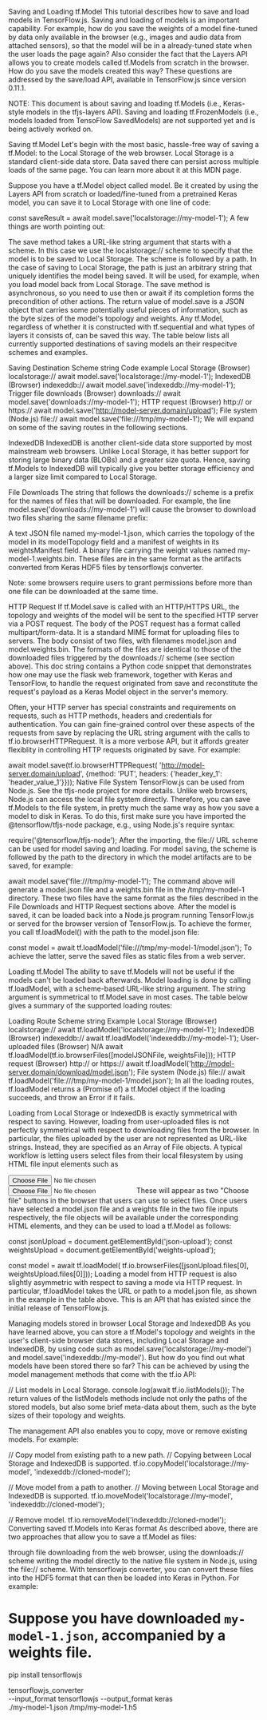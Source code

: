 Saving and Loading tf.Model
This tutorial describes how to save and load models in TensorFlow.js. Saving and loading of models is an important capability. For example, how do you save the weights of a model fine-tuned by data only available in the browser (e.g., images and audio data from attached sensors), so that the model will be in a already-tuned state when the user loads the page again? Also consider the fact that the Layers API allows you to create models called tf.Models from scratch in the browser. How do you save the models created this way? These questions are addressed by the save/load API, available in TensorFlow.js since version 0.11.1.

NOTE: This document is about saving and loading tf.Models (i.e., Keras-style models in the tfjs-layers API). Saving and loading tf.FrozenModels (i.e., models loaded from TensoFlow SavedModels) are not supported yet and is being actively worked on.

Saving tf.Model
Let's begin with the most basic, hassle-free way of saving a tf.Model: to the Local Storage of the web browser. Local Storage is a standard client-side data store. Data saved there can persist across multiple loads of the same page. You can learn more about it at this MDN page.

Suppose you have a tf.Model object called model. Be it created by using the Layers API from scratch or loaded/fine-tuned from a pretrained Keras model, you can save it to Local Storage with one line of code:

const saveResult = await model.save('localstorage://my-model-1');
A few things are worth pointing out:

The save method takes a URL-like string argument that starts with a scheme. In this case we use the localstorage:// scheme to specify that the model is to be saved to Local Storage.
The scheme is followed by a path. In the case of saving to Local Storage, the path is just an arbitrary string that uniquely identifies the model being saved. It will be used, for example, when you load model back from Local Storage.
The save method is asynchronous, so you need to use then or await if its completion forms the precondition of other actions.
The return value of model.save is a JSON object that carries some potentially useful pieces of information, such as the byte sizes of the model's topology and weights.
Any tf.Model, regardless of whether it is constructed with tf.sequential and what types of layers it consists of, can be saved this way.
The table below lists all currently supported destinations of saving models an their respecitve schemes and examples.

Saving Destination	Scheme string	Code example
Local Storage (Browser)	localstorage://	await model.save('localstorage://my-model-1');
IndexedDB (Browser)	indexeddb://	await model.save('indexeddb://my-model-1');
Trigger file downloads (Browser)	downloads://	await model.save('downloads://my-model-1');
HTTP request (Browser)	http:// or https://	await model.save('http://model-server.domain/upload');
File system (Node.js)	file://	await model.save('file:///tmp/my-model-1');
We will expand on some of the saving routes in the following sections.

IndexedDB
IndexedDB is another client-side data store supported by most mainstream web browsers. Unlike Local Storage, it has better support for storing large binary data (BLOBs) and a greater size quota. Hence, saving tf.Models to IndexedDB will typically give you better storage efficiency and a larger size limit compared to Local Storage.

File Downloads
The string that follows the downloads:// scheme is a prefix for the names of files that will be downloaded. For example, the line model.save('downloads://my-model-1') will cause the browser to download two files sharing the same filename prefix:

A text JSON file named my-model-1.json, which carries the topology of the model in its modelTopology field and a manifest of weights in its weightsManifest field.
A binary file carrying the weight values named my-model-1.weights.bin.
These files are in the same format as the artifacts converted from Keras HDF5 files by tensorflowjs converter.

Note: some browsers require users to grant permissions before more than one file can be downloaded at the same time.

HTTP Request
If tf.Model.save is called with an HTTP/HTTPS URL, the topology and weights of the model will be sent to the specified HTTP server via a POST request. The body of the POST request has a format called multipart/form-data. It is a standard MIME format for uploading files to servers. The body consist of two files, with filenames model.json and model.weights.bin. The formats of the files are identical to those of the downloaded files triggered by the downloads:// scheme (see section above). This doc string contains a Python code snippet that demonstrates how one may use the flask web framework, together with Keras and TensorFlow, to handle the request originated from save and reconstitute the request's payload as a Keras Model object in the server's memory.

Often, your HTTP server has special constraints and requirements on requests, such as HTTP methods, headers and credentials for authentication. You can gain fine-grained control over these aspects of the requests from save by replacing the URL string argument with the calls to tf.io.browserHTTPRequest. It is a more verbose API, but it affords greater flexiblity in controlling HTTP requests originated by save. For example:

await model.save(tf.io.browserHTTPRequest(
    'http://model-server.domain/upload',
    {method: 'PUT', headers: {'header_key_1': 'header_value_1'}}));
Native File System
TensorFlow.js can be used from Node.js. See the tfjs-node project for more details. Unlike web browsers, Node.js can access the local file system directly. Therefore, you can save tf.Models to the file system, in pretty much the same way as how you save a model to disk in Keras. To do this, first make sure you have imported the @tensorflow/tfjs-node package, e.g., using Node.js's require syntax:

require('@tensorflow/tfjs-node');
After the importing, the file:// URL scheme can be used for model saving and loading. For model saving, the scheme is followed by the path to the directory in which the model artifacts are to be saved, for example:

await model.save('file:///tmp/my-model-1');
The command above will generate a model.json file and a weights.bin file in the /tmp/my-model-1 directory. These two files have the same format as the files described in the File Downloads and HTTP Request sections above. After the model is saved, it can be loaded back into a Node.js program running TensorFlow.js or served for the browser version of TensorFlow.js. To achieve the former, you call tf.loadModel() with the path to the model.json file:

const model = await tf.loadModel('file:///tmp/my-model-1/model.json');
To achieve the latter, serve the saved files as static files from a web server.

Loading tf.Model
The ability to save tf.Models will not be useful if the models can't be loaded back afterwards. Model loading is done by calling tf.loadModel, with a scheme-based URL-like string argument. The string argument is symmetrical to tf.Model.save in most cases. The table below gives a summary of the supported loading routes:

Loading Route	Scheme string	Example
Local Storage (Browser)	localstorage://	await tf.loadModel('localstorage://my-model-1');
IndexedDB (Browser)	indexeddb://	await tf.loadModel('indexeddb://my-model-1');
User-uploaded files (Browser)	N/A	await tf.loadModel(tf.io.browserFiles([modelJSONFile, weightsFile]));
HTTP request (Browser)	http:// or https://	await tf.loadModel('http://model-server.domain/download/model.json');
File system (Node.js)	file://	await tf.loadModel('file:///tmp/my-model-1/model.json');
In all the loading routes, tf.loadModel returns a (Promise of) a tf.Model object if the loading succeeds, and throw an Error if it fails.

Loading from Local Storage or IndexedDB is exactly symmetrical with respect to saving. However, loading from user-uploaded files is not perfectly symmetrical with respect to downloading files from the browser. In particular, the files uploaded by the user are not represented as URL-like strings. Instead, they are specified as an Array of File objects. A typical workflow is letting users select files from their local filesystem by using HTML file input elements such as

<input name="json-upload" type="file" />
<input name="weights-upload" type="file" />
These will appear as two "Choose file" buttons in the browser that users can use to select files. Once users have selected a model.json file and a weights file in the two file inputs respectively, the file objects will be available under the corresponding HTML elements, and they can be used to load a tf.Model as follows:

const jsonUpload = document.getElementById('json-upload');
const weightsUpload = document.getElementById('weights-upload');

const model = await tf.loadModel(
    tf.io.browserFiles([jsonUpload.files[0], weightsUpload.files[0]]));
Loading a model from HTTP request is also slightly asymmetric with respect to saving a mode via HTTP request. In particular, tf.loadModel takes the URL or path to a model.json file, as shown in the example in the table above. This is an API that has existed since the initial release of TensorFlow.js.

Managing models stored in browser Local Storage and IndexedDB
As you have learned above, you can store a tf.Model's topology and weights in the user's client-side browser data stores, including Local Storage and IndexedDB, by using code such as model.save('localstorage://my-model') and model.save('indexeddb://my-model'). But how do you find out what models have been stored there so far? This can be achieved by using the model management methods that come with the tf.io API:

// List models in Local Storage.
console.log(await tf.io.listModels());
The return values of the listModels methods include not only the paths of the stored models, but also some brief meta-data about them, such as the byte sizes of their topology and weights.

The management API also enables you to copy, move or remove existing models. For example:

// Copy model from existing path to a new path.
// Copying between Local Storage and IndexedDB is supported.
tf.io.copyModel('localstorage://my-model', 'indexeddb://cloned-model');

// Move model from a path to another.
// Moving between Local Storage and IndexedDB is supported.
tf.io.moveModel('localstorage://my-model', 'indexeddb://cloned-model');

// Remove model.
tf.io.removeModel('indexeddb://cloned-model');
Converting saved tf.Models into Keras format
As described above, there are two approaches that allow you to save a tf.Model as files:

through file downloading from the web browser, using the downloads:// scheme
writing the model directly to the native file system in Node.js, using the file:// scheme. With tensorflowjs converter, you can convert these files into the HDF5 format that can then be loaded into Keras in Python. For example:
# Suppose you have downloaded `my-model-1.json`, accompanied by a weights file.

pip install tensorflowjs

tensorflowjs_converter \
    --input_format tensorflowjs --output_format keras \
    ./my-model-1.json /tmp/my-model-1.h5
